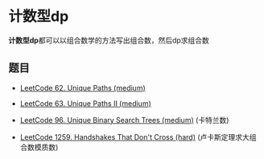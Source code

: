 # 计数型dp

**计数型dp**都可以以组合数学的方法写出组合数，然后dp求组合数


## 题目

- [LeetCode 62. Unique Paths (medium)](https://github.com/muyids/leetcode/blob/master/algorithms/1-100/62.unique-paths.md)

- [LeetCode 63. Unique Paths II (medium)](https://github.com/muyids/leetcode/blob/master/algorithms/1-100/63.unique-paths-ii.md)

- [LeetCode 96. Unique Binary Search Trees (medium)](https://github.com/muyids/leetcode/blob/master/algorithms/1-100/96.unique-binary-search-trees.md) (卡特兰数)

- [LeetCode 1259. Handshakes That Don't Cross (hard)](https://github.com/muyids/leetcode/blob/master/algorithms/1201-1300/1259.handshakes-that-dont-cross.md) (卢卡斯定理求大组合数模质数)

